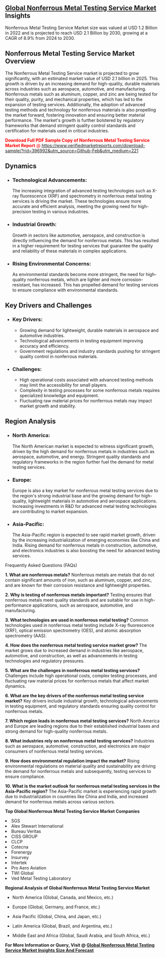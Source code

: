 <h2><a href="https://www.verifiedmarketreports.com/download-sample/?rid=396992&amp;utm_source=Github&amp;utm_medium=221" target="_blank">Global Nonferrous Metal Testing Service Market</a> Insights</h2><p>Nonferrous Metal Testing Service Market size was valued at USD 1.2 Billion in 2022 and is projected to reach USD 2.1 Billion by 2030, growing at a CAGR of 8.9% from 2024 to 2030.</p><p> <h2>Nonferrous Metal Testing Service Market Overview</h2> <p>The Nonferrous Metal Testing Service market is projected to grow significantly, with an estimated market value of USD 2.1 billion in 2025. This growth is driven by an increasing demand for high-quality, durable materials across industries such as aerospace, automotive, and manufacturing. Nonferrous metals such as aluminum, copper, and zinc are being tested for their quality, purity, and mechanical properties, which has led to the expansion of testing services. Additionally, the adoption of advanced testing methods and technology for nonferrous materials is also propelling the market forward, fostering innovation and ensuring better material performance. The market's growth is further bolstered by regulatory frameworks that demand stringent quality control standards and certification for materials used in critical industries. <p><p><span class=""><span style="color: #ff0000;"><strong>Download Full PDF Sample Copy of Nonferrous Metal Testing Service Market Report</strong> @ </span><a href="https://www.verifiedmarketreports.com/download-sample/?rid=396992&amp;utm_source=Github-Feb&amp;utm_medium=221" target="_blank">https://www.verifiedmarketreports.com/download-sample/?rid=396992&amp;utm_source=Github-Feb&amp;utm_medium=221</a></span></p></p> <h2>Dynamics</h2> <ul> <li><h3>Technological Advancements:</h3> The increasing integration of advanced testing technologies such as X-ray fluorescence (XRF) and spectrometry in nonferrous metal testing services is driving the market. These technologies ensure more accurate and efficient analysis, meeting the growing need for high-precision testing in various industries.</li> <li><h3>Industrial Growth:</h3> Growth in sectors like automotive, aerospace, and construction is directly influencing the demand for nonferrous metals. This has resulted in a higher requirement for testing services that guarantee the quality and reliability of these materials in complex applications.</li> <li><h3>Rising Environmental Concerns:</h3> As environmental standards become more stringent, the need for high-quality nonferrous metals, which are lighter and more corrosion-resistant, has increased. This has propelled demand for testing services to ensure compliance with environmental standards.</li> </ul> <h2>Key Drivers and Challenges</h2> <ul> <li><h3>Key Drivers:</h3> <ul> <li>Growing demand for lightweight, durable materials in aerospace and automotive industries.</li> <li>Technological advancements in testing equipment improving accuracy and efficiency.</li> <li>Government regulations and industry standards pushing for stringent quality control in nonferrous materials.</li> </ul> </li> <li><h3>Challenges:</h3> <ul> <li>High operational costs associated with advanced testing methods may limit the accessibility for small players.</li> <li>Complexity in testing processes for some nonferrous metals requires specialized knowledge and equipment.</li> <li>Fluctuating raw material prices for nonferrous metals may impact market growth and stability.</li> </ul> </li> </ul> <h2>Region Analysis</h2> <ul> <li><h3>North America:</h3> The North American market is expected to witness significant growth, driven by the high demand for nonferrous metals in industries such as aerospace, automotive, and energy. Stringent quality standards and regulatory frameworks in the region further fuel the demand for metal testing services.</li> <li><h3>Europe:</h3> Europe is also a key market for nonferrous metal testing services due to the region's strong industrial base and the growing demand for high-quality, lightweight materials in automotive and aerospace applications. Increasing investments in R&D for advanced metal testing technologies are contributing to market expansion.</li> <li><h3>Asia-Pacific:</h3> The Asia-Pacific region is expected to see rapid market growth, driven by the increasing industrialization of emerging economies like China and India. Rising demand for nonferrous metals in construction, automotive, and electronics industries is also boosting the need for advanced testing services.</li> </ul> <p>Frequently Asked Questions (FAQs)</p> <p><strong>1. What are nonferrous metals?</strong> Nonferrous metals are metals that do not contain significant amounts of iron, such as aluminum, copper, and zinc, and are known for their corrosion resistance and lightweight properties.</p> <p><strong>2. Why is testing of nonferrous metals important?</strong> Testing ensures that nonferrous metals meet quality standards and are suitable for use in high-performance applications, such as aerospace, automotive, and manufacturing.</p> <p><strong>3. What technologies are used in nonferrous metal testing?</strong> Common technologies used in nonferrous metal testing include X-ray fluorescence (XRF), optical emission spectrometry (OES), and atomic absorption spectrometry (AAS).</p> <p><strong>4. How does the nonferrous metal testing service market grow?</strong> The market grows due to increased demand in industries like aerospace, automotive, and construction, as well as advancements in testing technologies and regulatory pressures.</p> <p><strong>5. What are the challenges in nonferrous metal testing services?</strong> Challenges include high operational costs, complex testing processes, and fluctuating raw material prices for nonferrous metals that affect market dynamics.</p> <p><strong>6. What are the key drivers of the nonferrous metal testing service market?</strong> Key drivers include industrial growth, technological advancements in testing equipment, and regulatory standards ensuring quality control for nonferrous metals.</p> <p><strong>7. Which region leads in nonferrous metal testing services?</strong> North America and Europe are leading regions due to their established industrial bases and strong demand for high-quality nonferrous metals.</p> <p><strong>8. What industries rely on nonferrous metal testing services?</strong> Industries such as aerospace, automotive, construction, and electronics are major consumers of nonferrous metal testing services.</p> <p><strong>9. How does environmental regulation impact the market?</strong> Rising environmental regulations on material quality and sustainability are driving the demand for nonferrous metals and subsequently, testing services to ensure compliance.</p> <p><strong>10. What is the market outlook for nonferrous metal testing services in the Asia-Pacific region?</strong> The Asia-Pacific market is experiencing rapid growth due to industrialization in countries like China and India, and increased demand for nonferrous metals across various sectors.</p> </p><p><strong>Top Global Nonferrous Metal Testing Service Market Companies</strong></p><div data-test-id=""><p><li>SGS</li><li> Alex Stewart International</li><li> Bureau Veritas</li><li> CISS GROUP</li><li> CLCP</li><li> Cotecna</li><li> Forenergy</li><li> Insurvey</li><li> Intertek</li><li> Pro Aero Aviation</li><li> TWI Global</li><li> Ved Metal Testing Laboratory</li></p><div><strong>Regional Analysis of&nbsp;Global Nonferrous Metal Testing Service Market</strong></div><ul><li dir="ltr"><p dir="ltr">North America&nbsp;(Global, Canada, and Mexico, etc.)</p></li><li dir="ltr"><p dir="ltr">Europe (Global, Germany, and France, etc.)</p></li><li dir="ltr"><p dir="ltr">Asia Pacific&nbsp;(Global, China, and Japan, etc.)</p></li><li dir="ltr"><p dir="ltr">Latin America&nbsp;(Global, Brazil, and Argentina, etc.)</p></li><li dir="ltr">Middle East and Africa&nbsp;(Global, Saudi Arabia, and South Africa, etc.)</li></ul><p><strong>For More Information or Query, Visit @&nbsp;</strong><strong><a href="https://www.verifiedmarketreports.com/product/nonferrous-metal-testing-service-market/?utm_source=Github&amp;utm_medium=221" target="_blank">Global Nonferrous Metal Testing Service Market Insights Size And Forecast</a></strong></p></div>
